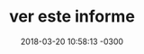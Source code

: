 ---
layout: video
title:  "ver este informe"
date:   2018-03-20 10:58:13 -0300
categories: video
url_video: https://www.youtube.com/watch?v=3gT0oJR7OQo
published: true
---